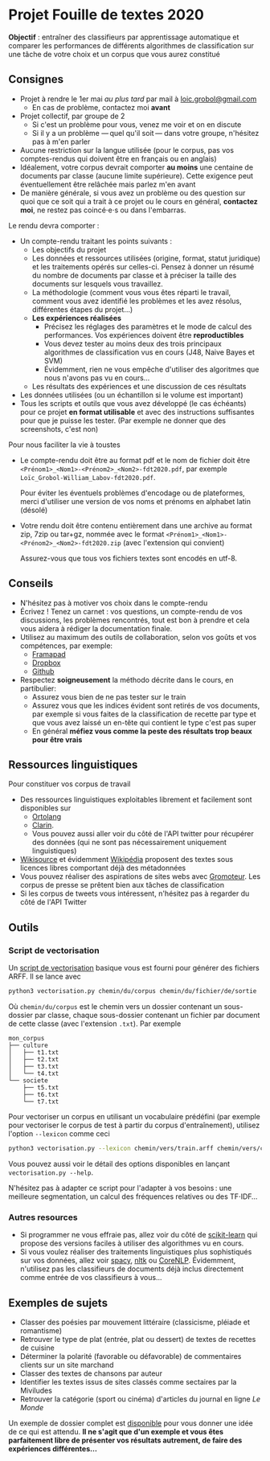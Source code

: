 Projet Fouille de textes 2020
==============================

**Objectif** : entraîner des classifieurs par apprentissage automatique et comparer les performances
de différents algorithmes de classification sur une tâche de votre choix et un corpus que vous aurez
constitué

## Consignes

- Projet à rendre le 1er mai *au plus tard* par mail à [loic.grobol@gmail.com](mailto:loic.grobol@gmail.com)
  - En cas de problème, contactez moi **avant**
- Projet collectif, par groupe de 2
  - Si c'est un problème pour vous, venez me voir et on en discute
  - Si il y a un problème — quel qu'il soit — dans votre groupe, n'hésitez pas à m'en parler
- Aucune restriction sur la langue utilisée (pour le corpus, pas vos comptes-rendus qui doivent être
  en français ou en anglais)
- Idéalement, votre corpus devrait comporter **au moins** une centaine de documents par classe
  (aucune limite supérieure). Cette exigence peut éventuellement être relâchée mais parlez m'en
  avant
- De manière générale, si vous avez un problème ou des question sur quoi que ce soit qui a trait à
  ce projet ou le cours en général, **contactez moi**, ne restez pas coincé⋅e⋅s ou dans l'embarras.


Le rendu devra comporter :

- Un compte-rendu traitant les points suivants :
  - Les objectifs du projet
  - Les données et ressources utilisées (origine, format, statut juridique) et les traitements
    opérés sur celles-ci. Pensez à donner un résumé du nombre de documents par classe et à préciser
    la taille des documents sur lesquels vous travaillez.
  - La méthodologie (comment vous vous êtes réparti le travail, comment vous avez identifié les
    problèmes et les avez résolus, différentes étapes du projet…)
  - **Les expériences réalisées**
    - Précisez les réglages des paramètres et le mode de calcul des performances. Vos expériences
      doivent être **reproductibles**
    - Vous devez tester au moins deux des trois principaux algorithmes de classification vus en
      cours (J48, Naive Bayes et SVM)
    - Évidemment, rien ne vous empêche d'utiliser des algoritmes que nous n'avons pas vu en cours…
  - Les résultats des expériences et une discussion de ces résultats
- Les données utilisées (ou un échantillon si le volume est important)
- Tous les scripts et outils que vous avez développé (le cas échéants) pour ce projet **en format
  utilisable** et avec des instructions suffisantes pour que je puisse les tester. (Par exemple ne
  donner que des screenshots, c'est non)


Pour nous faciliter la vie à toustes

- Le compte-rendu doit être au format pdf et le nom de fichier doit être
  `<Prénom1>_<Nom1>-<Prénom2>_<Nom2>-fdt2020.pdf`, par exemple
  `Loïc_Grobol-William_Labov-fdt2020.pdf`.

  Pour éviter les éventuels problèmes d'encodage ou de plateformes, merci d'utiliser une version de vos noms et prénoms en alphabet latin (désolé)
- Votre rendu doit être contenu entièrement dans une archive au format zip, 7zip ou tar+gz, nommée
  avec le format `<Prénom1>_<Nom1>-<Prénom2>_<Nom2>-fdt2020.zip` (avec l'extension qui convient)

  Assurez-vous que tous vos fichiers textes sont encodés en utf-8.


## Conseils

- N'hésitez pas à motiver vos choix dans le compte-rendu
- Écrivez ! Tenez un carnet : vos questions, un compte-rendu de vos discussions, les problèmes
  rencontrés, tout est bon à prendre et cela vous aidera à rédiger la documentation finale.
- Utilisez au maximum des outils de collaboration, selon vos goûts et vos compétences, par exemple:
  - [Framapad](http://framapad.org/)
  - [Dropbox](https://www.dropbox.com)
  - [Github](http://github.com/)
- Respectez **soigneusement** la méthodo décrite dans le cours, en partibulier:
  - Assurez vous bien de ne pas tester sur le train
  - Assurez vous que les indices évident sont retirés de vos documents, par exemple si vous faites
    de la classification de recette par type et que vous avez laissé un en-tête qui contient le type
    c'est pas super
  - En général **méfiez vous comme la peste des résultats trop beaux pour être vrais**

## Ressources linguistiques

Pour constituer vos corpus de travail

- Des ressources linguistiques exploitables librement et facilement sont disponibles sur
  - [Ortolang](https://www.ortolang.fr/)
  - [Clarin](https://lindat.mff.cuni.cz/repository/xmlui/).
  - Vous pouvez aussi aller voir du côté de l'API twitter pour récupérer des données (qui ne sont
    pas nécessairement uniquement linguistiques)
- [Wikisource](https://fr.wikisource.org) et évidemment [Wikipédia](https://fr.wikisource.org)
  proposent des textes sous licences libres comportant déjà des métadonnées
- Vous pouvez réaliser des aspirations de sites webs avec [Gromoteur](http://gromoteur.ilpga.fr/).
  Les corpus de presse se prêtent bien aux tâches de classification
- Si les corpus de tweets vous intéressent, n'hésitez pas à regarder du côté de l'API Twitter

## Outils

### Script de vectorisation

Un [script de vectorisation](https://github.com/LoicGrobol/intro-fouille-textes/releases/download/stable/vectorisation.py) basique vous est fourni pour générer des fichiers ARFF.
Il se lance avec

```bash
python3 vectorisation.py chemin/du/corpus chemin/du/fichier/de/sortie
```

Où `chemin/du/corpus` est le chemin vers un dossier contenant un sous-dossier par classe, chaque
sous-dossier contenant un fichier par document de cette classe (avec l'extension `.txt`). Par
exemple

```text
mon_corpus
├── culture
│   ├── t1.txt
│   ├── t2.txt
│   ├── t3.txt
│   └── t4.txt
└── societe
    ├── t5.txt
    ├── t6.txt
    └── t7.txt
```

Pour vectoriser un corpus en utilisant un vocabulaire prédéfini (par exemple pour vectoriser le
corpus de test à partir du corpus d'entraînement), utilisez l'option `--lexicon` comme ceci

```bash
python3 vectorisation.py --lexicon chemin/vers/train.arff chemin/vers/corpus/test chemin/du/fichier/de/sortie
```

Vous pouvez aussi voir le détail des options disponibles en lançant `vectorisation.py --help`.

N'hésitez pas à adapter ce script pour l'adapter à vos besoins : une meilleure segmentation, un
calcul des fréquences relatives ou des TF⋅IDF…

### Autres resources

- Si programmer ne vous effraie pas, allez voir du côté de [scikit-learn](https://scikit-learn.org)
  qui propose des versions faciles à utiliser des algorithmes vu en cours.
- Si vous voulez réaliser des traitements linguistiques plus sophistiqués sur vos données, allez
  voir [spacy](https://spacy.io), [nltk](https://www.nltk.org) ou
  [CoreNLP](https://stanfordnlp.github.io/CoreNLP). Évidemment, n'utilisez pas les classifieurs de
  documents déjà inclus directement comme entrée de vos classifieurs à vous…

## Exemples de sujets

- Classer des poésies par mouvement littéraire (classicisme, pléiade et romantisme)
- Retrouver le type de plat (entrée, plat ou dessert) de textes de recettes de cuisine
- Déterminer la polarité (favorable ou défavorable) de commentaires clients sur un site marchand
- Classer des textes de chansons par auteur
- Identifier les textes issus de sites classés comme sectaires par la Miviludes
- Retrouver la catégorie (sport ou cinéma) d'articles du journal en ligne *Le Monde*

Un exemple de dossier complet est [disponible](assignment/example.pdf) pour vous donner une idée de
ce qui est attendu. **Il ne s'agit que d'un exemple et vous êtes parfaitement libre de présenter vos
résultats autrement, de faire des expériences différentes…**
